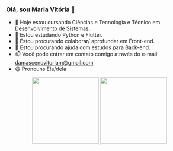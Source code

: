 ### Olá, sou Maria Vitória 👋

- 🔭 Hoje estou cursando Ciências e Tecnologia e Técnico em Desenvolvimento de Sistemas.
- 🌱 Estou estudando Python e Flutter.
- 👯 Estou procurando colaborar/ aprofundar em Front-end.
- 🤔 Estou procurando ajuda com estudos para Back-end.
- 📫 Você pode entrar em contato comigo através do e-mail: damascenovitoriam@gmail.com
- 😄 Pronouns:Ela/dela
<div align="center">
  <a href="https://github.com/Maria-a17">
  <img height="180em" src="https://github-readme-stats.vercel.app/api?username=vitoriadaamasceno&show_icons=true&theme=dracula&include_all_commits=true&count_private=true"/>
  <img height="180em" src="https://github-readme-stats.vercel.app/api/top-langs/?username=vitoriadaamasceno&layout=compact&langs_count=7&theme=dracula"/>
</div>
  

